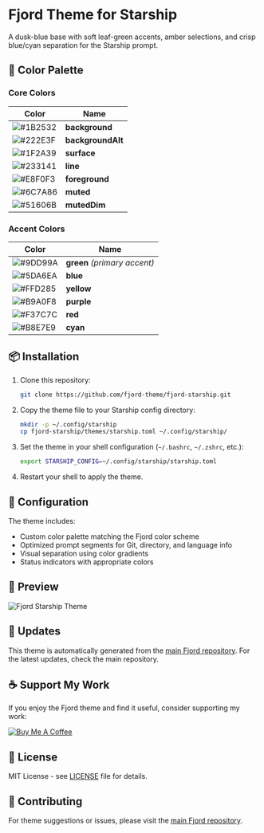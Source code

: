 # Fjord Theme for Starship

A dusk-blue base with soft leaf-green accents, amber selections, and crisp blue/cyan separation for the Starship prompt.

## 🎨 Color Palette

### Core Colors

| Color                                                     | Name              |
| --------------------------------------------------------- | ----------------- |
| ![#1B2532](https://img.shields.io/badge/%231B2532-1B2532) | **background**    |
| ![#222E3F](https://img.shields.io/badge/%23222E3F-222E3F) | **backgroundAlt** |
| ![#1F2A39](https://img.shields.io/badge/%231F2A39-1F2A39) | **surface**       |
| ![#233141](https://img.shields.io/badge/%23233141-233141) | **line**          |
| ![#E8F0F3](https://img.shields.io/badge/%23E8F0F3-E8F0F3) | **foreground**    |
| ![#6C7A86](https://img.shields.io/badge/%236C7A86-6C7A86) | **muted**         |
| ![#51606B](https://img.shields.io/badge/%2351606B-51606B) | **mutedDim**      |

### Accent Colors

| Color                                                     | Name                         |
| --------------------------------------------------------- | ---------------------------- |
| ![#9DD99A](https://img.shields.io/badge/%239DD99A-9DD99A) | **green** _(primary accent)_ |
| ![#5DA6EA](https://img.shields.io/badge/%235DA6EA-5DA6EA) | **blue**                     |
| ![#FFD285](https://img.shields.io/badge/%23FFD285-FFD285) | **yellow**                   |
| ![#B9A0F8](https://img.shields.io/badge/%23B9A0F8-B9A0F8) | **purple**                   |
| ![#F37C7C](https://img.shields.io/badge/%23F37C7C-F37C7C) | **red**                      |
| ![#B8E7E9](https://img.shields.io/badge/%23B8E7E9-B8E7E9) | **cyan**                     |

## 📦 Installation

1. Clone this repository:

   ```bash
   git clone https://github.com/fjord-theme/fjord-starship.git
   ```

2. Copy the theme file to your Starship config directory:

   ```bash
   mkdir -p ~/.config/starship
   cp fjord-starship/themes/starship.toml ~/.config/starship/
   ```

3. Set the theme in your shell configuration (`~/.bashrc`, `~/.zshrc`, etc.):

   ```bash
   export STARSHIP_CONFIG=~/.config/starship/starship.toml
   ```

4. Restart your shell to apply the theme.

## 🔧 Configuration

The theme includes:

- Custom color palette matching the Fjord color scheme
- Optimized prompt segments for Git, directory, and language info
- Visual separation using color gradients
- Status indicators with appropriate colors

## 📸 Preview

![Fjord Starship Theme](https://raw.githubusercontent.com/fjord-theme/fjord/main/docs/images/colortest.png)

## 🔄 Updates

This theme is automatically generated from the [main Fjord repository](https://github.com/fjord-theme/fjord). For the latest updates, check the main repository.

## ☕ Support My Work

If you enjoy the Fjord theme and find it useful, consider supporting my work:

[![Buy Me A Coffee](https://img.shields.io/badge/Buy%20Me%20A%20Coffee-FFDD00?style=for-the-badge&logo=buy-me-a-coffee&logoColor=black)](https://buymeacoffee.com/jshuntley)

## 📄 License

MIT License - see [LICENSE](LICENSE) file for details.

## 🤝 Contributing

For theme suggestions or issues, please visit the [main Fjord repository](https://github.com/fjord-theme/fjord).
